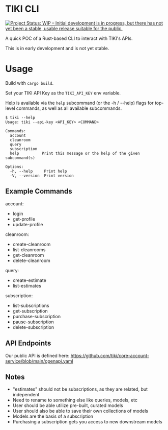 # TIKI CLI

[![Project Status: WIP – Initial development is in progress, but there has not yet been a stable, usable release suitable for the public.](https://www.repostatus.org/badges/latest/wip.svg)](https://www.repostatus.org/#wip)

A quick POC of a Rust-based CLI to interact with TIKI's APIs.

This is in early development and is not yet stable.

# Usage

Build with `cargo build`.

Set your TIKI API Key as the `TIKI_API_KEY` env variable.

Help is available via the `help` subcommand (or the -h / --help) flags
for top-level commands, as well as all available subcommands.

```
$ tiki --help
Usage: tiki --api-key <API_KEY> <COMMAND>

Commands:
  account       
  cleanroom     
  query         
  subscription  
  help          Print this message or the help of the given subcommand(s)

Options:
  -h, --help     Print help
  -V, --version  Print version
```

## Example Commands

account:
  - login
  - get-profile
  - update-profile

cleanroom:
  - create-cleanroom
  - list-cleanrooms
  - get-cleanroom
  - delete-cleanroom

query:
  - create-estimate
  - list-estimates

subscription:
  - list-subscriptions
  - get-subscription
  - purchase-subscription
  - pause-subscription
  - delete-subscription

## API Endpoints

Our public API is defined here: https://github.com/tiki/core-account-service/blob/main/openapi.yaml

## Notes

- "estimates" should not be subscriptions, as they are related, but independent
- Need to rename to something else like queries, models, etc
- User should be able utilize pre-built, curated models
- User should also be able to save their own collections of models
- Models are the basis of a subscription
- Purchasing a subscription gets you access to new downstream models
